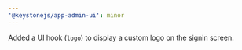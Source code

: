 ```yaml
---
'@keystonejs/app-admin-ui': minor
---
```


Added a UI hook (`logo`) to display a custom logo on the signin screen.
